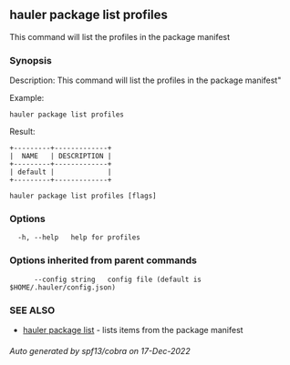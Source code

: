 ## hauler package list profiles

This command will list the profiles in the package manifest

### Synopsis


Description:
This command will list the profiles in the package manifest"

Example:
```
hauler package list profiles
```
Result:
```
+---------+-------------+
|  NAME   | DESCRIPTION |
+---------+-------------+
| default |             |
+---------+-------------+
```
		

```
hauler package list profiles [flags]
```

### Options

```
  -h, --help   help for profiles
```

### Options inherited from parent commands

```
      --config string   config file (default is $HOME/.hauler/config.json)
```

### SEE ALSO

* [hauler package list](hauler_package_list.md)	 - lists items from the package manifest

###### Auto generated by spf13/cobra on 17-Dec-2022
